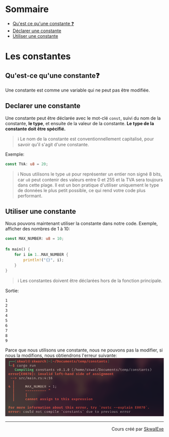# Sommaire
- [Qu'est ce qu'une constante ❓](#quest-ce-quune-constant)
- [Déclarer une constante](#declarer-une-constante)
- [Utiliser une constante](#utiliser-une-constante)

# Les constantes
## Qu'est-ce qu'une constante❓
Une constante est comme une variable qui ne peut pas être modifiée.
## Declarer une constante
Une constante peut être déclarée avec le mot-clé `const`, suivi du nom de la constante, **le type**, et ensuite de la valeur de la constante. **Le type de la constante doit être spécifié.**
> ℹ️ Le nom de la constante est conventionnellement capitalisé, pour savoir qu'il s'agit d'une constante.

Exemple:
```rust
const TVA: u8 = 20;
```

> ℹ️ Nous utilisons le type `u8` pour représenter un entier non signé 8 bits, car `u8` peut contenir des valeurs entre 0 et 255 et la TVA sera toujours dans cette plage. Il est un bon pratique d'utiliser uniquement le type de données le plus petit possible, ce qui rend votre code plus performant.

## Utiliser une constante
Nous pouvons maintenant utiliser la constante dans notre code.
Exemple, afficher des nombres de 1 à 10:
```rust
const MAX_NUMBER: u8 = 10;

fn main() {
    for i in 1..MAX_NUMBER {
        println!("{}", i);
    }
}
```
> ℹ️ Les constantes doivent être déclarées hors de la fonction principale.

Sortie:
```
1
2
3
4
5
6
7
8
9
```

Parce que nous utilisons une constante, nous ne pouvons pas la modifier, si nous la modifions, nous obtiendrons l'erreur suivante:
![](1.png)

<!--

---

<p align="right"><a href="https://github.com/SkwalExe/apprendre-rust/tree/main/cours/les-types-enum">Section suivante ⏭️</a></p>
-->

---


<p align="right">Cours créé par <a href="https://github.com/SkwalExe/" target="_blank">SkwalExe</a></p>